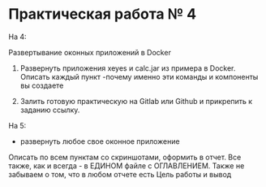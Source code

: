 # Практическая работа № 4

На 4:

Развертывание оконных приложений в Docker

1. Развернуть приложения xeyes и calc.jar из примера в Docker. Описать каждый пункт -почему именно эти команды и компоненты вы создаете
   
2. Залить готовую практическую на Gitlab или Github и прикрепить к заданию ссылку.

На 5:

+ развернуть любое свое оконное приложение
  
Описать по всем пунктам со скриншотами, оформить в отчет. Все также, как и всегда - в ЕДИНОМ файле с ОГЛАВЛЕНИЕМ. Также не забываем о том, что в любом отчете есть Цель работы и вывод
